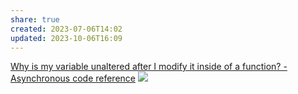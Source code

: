 ```yaml
---
share: true
created: 2023-07-06T14:02
updated: 2023-10-06T16:09
---
```

[Why is my variable unaltered after I modify it inside of a function? - Asynchronous code reference](https://stackoverflow.com/q/23667086/3416774)
![](https://wizardzines.com/images/uploads/async-functions.png) 

